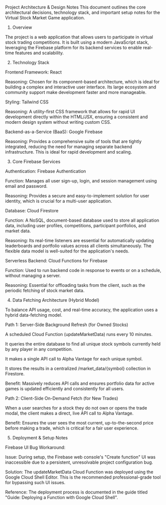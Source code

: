 Project Architecture & Design Notes
This document outlines the core architectural decisions, technology stack, and important setup notes for the Virtual Stock Market Game application.

1. Overview

The project is a web application that allows users to participate in virtual stock trading competitions. It is built using a modern JavaScript stack, leveraging the Firebase platform for its backend services to enable real-time features and scalability.

2. Technology Stack

Frontend Framework: React

Reasoning: Chosen for its component-based architecture, which is ideal for building a complex and interactive user interface. Its large ecosystem and community support make development faster and more manageable.

Styling: Tailwind CSS

Reasoning: A utility-first CSS framework that allows for rapid UI development directly within the HTML/JSX, ensuring a consistent and modern design system without writing custom CSS.

Backend-as-a-Service (BaaS): Google Firebase

Reasoning: Provides a comprehensive suite of tools that are tightly integrated, reducing the need for managing separate backend infrastructure. This is ideal for rapid development and scaling.

3. Core Firebase Services

Authentication: Firebase Authentication

Function: Manages all user sign-up, login, and session management using email and password.

Reasoning: Provides a secure and easy-to-implement solution for user identity, which is crucial for a multi-user application.

Database: Cloud Firestore

Function: A NoSQL, document-based database used to store all application data, including user profiles, competitions, participant portfolios, and market data.

Reasoning: Its real-time listeners are essential for automatically updating leaderboards and portfolio values across all clients simultaneously. The flexible data model is well-suited for the application's needs.

Serverless Backend: Cloud Functions for Firebase

Function: Used to run backend code in response to events or on a schedule, without managing a server.

Reasoning: Essential for offloading tasks from the client, such as the periodic fetching of stock market data.

4. Data Fetching Architecture (Hybrid Model)

To balance API usage, cost, and real-time accuracy, the application uses a hybrid data-fetching model.

Path 1: Server-Side Background Refresh (for Owned Stocks)

A scheduled Cloud Function (updateMarketData) runs every 10 minutes.

It queries the entire database to find all unique stock symbols currently held by any player in any competition.

It makes a single API call to Alpha Vantage for each unique symbol.

It stores the results in a centralized /market_data/{symbol} collection in Firestore.

Benefit: Massively reduces API calls and ensures portfolio data for active games is updated efficiently and consistently for all users.

Path 2: Client-Side On-Demand Fetch (for New Trades)

When a user searches for a stock they do not own or opens the trade modal, the client makes a direct, live API call to Alpha Vantage.

Benefit: Ensures the user sees the most current, up-to-the-second price before making a trade, which is critical for a fair user experience.

5. Deployment & Setup Notes

Firebase UI Bug Workaround:

Issue: During setup, the Firebase web console's "Create function" UI was inaccessible due to a persistent, unresolvable project configuration bug.

Solution: The updateMarketData Cloud Function was deployed using the Google Cloud Shell Editor. This is the recommended professional-grade tool for bypassing such UI issues.

Reference: The deployment process is documented in the guide titled "Guide: Deploying a Function with Google Cloud Shell".

